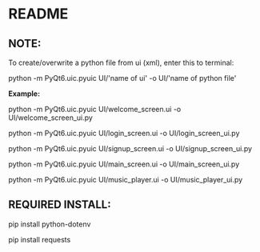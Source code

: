 # README
## NOTE: 
To create/overwrite a python file from ui (xml), enter this to terminal:

python -m PyQt6.uic.pyuic UI/'name of ui' -o UI/'name of python file'

__Example:__

python -m PyQt6.uic.pyuic UI/welcome_screen.ui -o UI/welcome_screen_ui.py

python -m PyQt6.uic.pyuic UI/login_screen.ui -o UI/login_screen_ui.py

python -m PyQt6.uic.pyuic UI/signup_screen.ui -o UI/signup_screen_ui.py

python -m PyQt6.uic.pyuic UI/main_screen.ui -o UI/main_screen_ui.py

python -m PyQt6.uic.pyuic UI/music_player.ui -o UI/music_player_ui.py


## REQUIRED INSTALL:
pip install python-dotenv

pip install requests